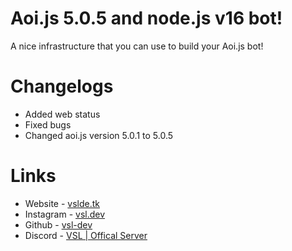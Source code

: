 # Aoi.js 5.0.5 and node.js v16 bot!

A nice infrastructure that you can use to build your Aoi.js bot!

# Changelogs

- Added web status
- Fixed bugs
- Changed aoi.js version 5.0.1 to  5.0.5

# Links

- Website - [vslde.tk](https://vsldev.tk)
- Instagram - [vsl.dev](https://vsldev.tk/instagram)
- Github - [vsl-dev](https://vsldev.tk/github)
- Discord - [VSL | Offical Server](https://vsldev.tk/discord)
